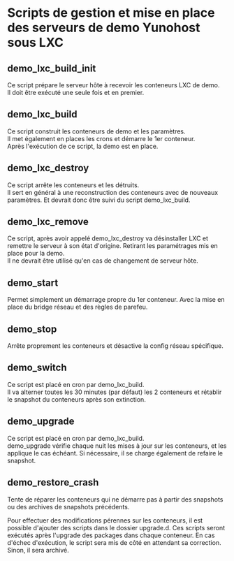 # Scripts de gestion et mise en place des serveurs de demo Yunohost sous LXC

## demo_lxc_build_init
Ce script prépare le serveur hôte à recevoir les conteneurs LXC de demo.  
Il doit être exécuté une seule fois et en premier.

## demo_lxc_build
Ce script construit les conteneurs de demo et les paramètres.  
Il met également en places les crons et démarre le 1er conteneur.  
Après l'exécution de ce script, la demo est en place.

## demo_lxc_destroy
Ce script arrête les conteneurs et les détruits.  
Il sert en général à une reconstruction des conteneurs avec de nouveaux paramètres. Et devrait donc être suivi du script demo_lxc_build.

## demo_lxc_remove
Ce script, après avoir appelé demo_lxc_destroy va désinstaller LXC et remettre le serveur à son état d'origine. Retirant les paramétrages mis en place pour la demo.  
Il ne devrait être utilisé qu'en cas de changement de serveur hôte.

## demo_start
Permet simplement un démarrage propre du 1er conteneur. Avec la mise en place du bridge réseau et des règles de parefeu.

## demo_stop
Arrête proprement les conteneurs et désactive la config réseau spécifique.

## demo_switch
Ce script est placé en cron par demo_lxc_build.  
Il va alterner toutes les 30 minutes (par défaut) les 2 conteneurs et rétablir le snapshot du conteneurs après son extinction.

## demo_upgrade
Ce script est placé en cron par demo_lxc_build.  
demo_upgrade vérifie chaque nuit les mises à jour sur les conteneurs, et les applique le cas échéant. Si nécessaire, il se charge également de refaire le snapshot.

## demo_restore_crash
Tente de réparer les conteneurs qui ne démarre pas à partir des snapshots ou des archives de snapshots précédents.

Pour effectuer des modifications pérennes sur les conteneurs, il est possible d'ajouter des scripts dans le dossier upgrade.d. Ces scripts seront exécutés après l'upgrade des packages dans chaque conteneur.
En cas d'échec d'exécution, le script sera mis de côté en attendant sa correction. Sinon, il sera archivé.
